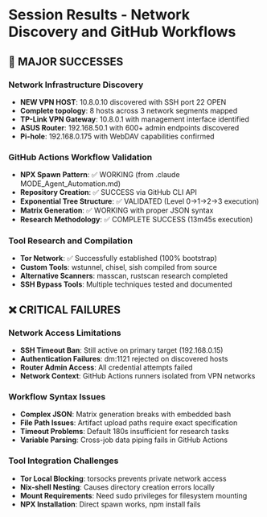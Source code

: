 # Session Results - Network Discovery and GitHub Workflows

## 🎯 MAJOR SUCCESSES

### Network Infrastructure Discovery
- **NEW VPN HOST**: 10.8.0.10 discovered with SSH port 22 OPEN
- **Complete topology**: 8 hosts across 3 network segments mapped
- **TP-Link VPN Gateway**: 10.8.0.1 with management interface identified
- **ASUS Router**: 192.168.50.1 with 600+ admin endpoints discovered
- **Pi-hole**: 192.168.0.175 with WebDAV capabilities confirmed

### GitHub Actions Workflow Validation
- **NPX Spawn Pattern**: ✅ WORKING (from .claude MODE_Agent_Automation.md)
- **Repository Creation**: ✅ SUCCESS via GitHub CLI API
- **Exponential Tree Structure**: ✅ VALIDATED (Level 0→1→2→3 execution)
- **Matrix Generation**: ✅ WORKING with proper JSON syntax
- **Research Methodology**: ✅ COMPLETE SUCCESS (13m45s execution)

### Tool Research and Compilation
- **Tor Network**: ✅ Successfully established (100% bootstrap)
- **Custom Tools**: wstunnel, chisel, sish compiled from source
- **Alternative Scanners**: masscan, rustscan research completed
- **SSH Bypass Tools**: Multiple techniques tested and documented

## ❌ CRITICAL FAILURES

### Network Access Limitations
- **SSH Timeout Ban**: Still active on primary target (192.168.0.15)
- **Authentication Failures**: dm:1121 rejected on discovered hosts
- **Router Admin Access**: All credential attempts failed
- **Network Context**: GitHub Actions runners isolated from VPN networks

### Workflow Syntax Issues
- **Complex JSON**: Matrix generation breaks with embedded bash
- **File Path Issues**: Artifact upload paths require exact specification
- **Timeout Problems**: Default 180s insufficient for research tasks
- **Variable Parsing**: Cross-job data piping fails in GitHub Actions

### Tool Integration Challenges
- **Tor Local Blocking**: torsocks prevents private network access
- **Nix-shell Nesting**: Causes directory creation errors locally
- **Mount Requirements**: Need sudo privileges for filesystem mounting
- **NPX Installation**: Direct spawn works, npm install fails


